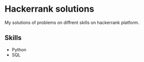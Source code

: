 # Hackerrank solutions 
My solutions of problems on diffrent skills on hackerrank platform.

## Skills
- Python 
- SQL
